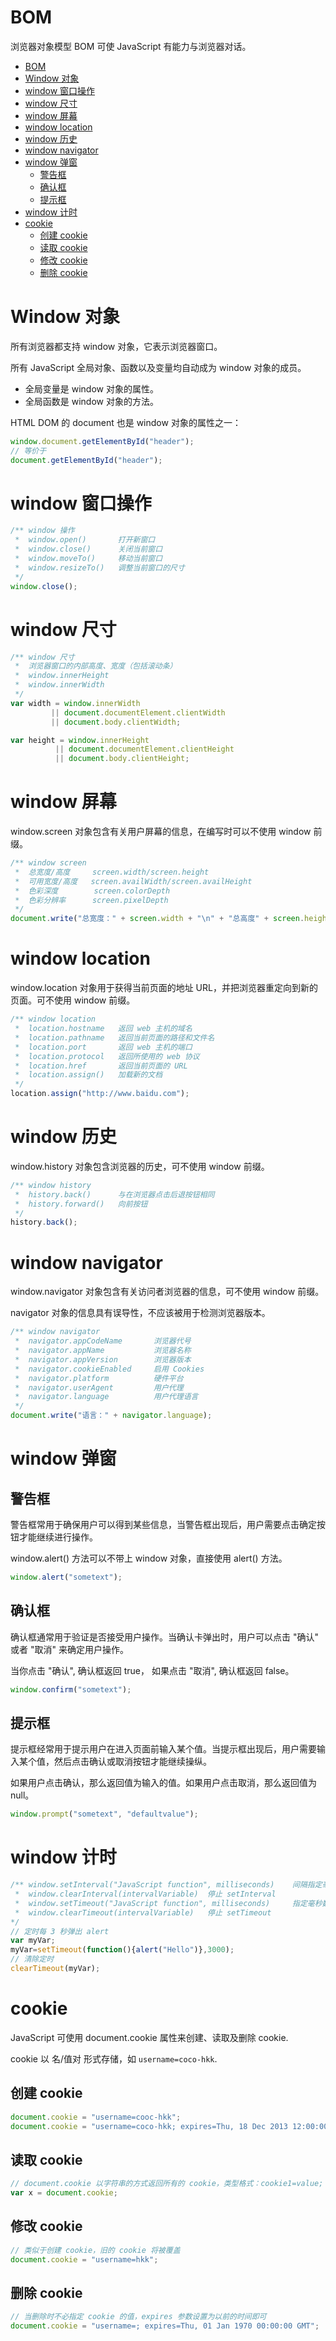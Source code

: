 # BOM
浏览器对象模型 BOM 可使 JavaScript 有能力与浏览器对话。

- [BOM](#bom)
- [Window 对象](#window-对象)
- [window 窗口操作](#window-窗口操作)
- [window 尺寸](#window-尺寸)
- [window 屏幕](#window-屏幕)
- [window location](#window-location)
- [window 历史](#window-历史)
- [window navigator](#window-navigator)
- [window 弹窗](#window-弹窗)
  - [警告框](#警告框)
  - [确认框](#确认框)
  - [提示框](#提示框)
- [window 计时](#window-计时)
- [cookie](#cookie)
  - [创建 cookie](#创建-cookie)
  - [读取 cookie](#读取-cookie)
  - [修改 cookie](#修改-cookie)
  - [删除 cookie](#删除-cookie)

# Window 对象
所有浏览器都支持 window 对象，它表示浏览器窗口。

所有 JavaScript 全局对象、函数以及变量均自动成为 window 对象的成员。

- 全局变量是 window 对象的属性。
- 全局函数是 window 对象的方法。

HTML DOM 的 document 也是 window 对象的属性之一：
```JavaScript
window.document.getElementById("header");
// 等价于
document.getElementById("header");
```

# window 窗口操作
```JavaScript
/** window 操作
 *  window.open()       打开新窗口
 *  window.close()      关闭当前窗口
 *  window.moveTo()     移动当前窗口
 *  window.resizeTo()   调整当前窗口的尺寸
 */
window.close();
```

# window 尺寸
```JavaScript
/** window 尺寸
 *  浏览器窗口的内部高度、宽度（包括滚动条）
 *  window.innerHeight
 *  window.innerWidth
 */
var width = window.innerWidth
         || document.documentElement.clientWidth
         || document.body.clientWidth;

var height = window.innerHeight
          || document.documentElement.clientHeight
          || document.body.clientHeight;
```

# window 屏幕
window.screen 对象包含有关用户屏幕的信息，在编写时可以不使用 window 前缀。

```JavaScript
/** window screen
 *  总宽度/高度     screen.width/screen.height
 *  可用宽度/高度   screen.availWidth/screen.availHeight
 *  色彩深度        screen.colorDepth
 *  色彩分辨率      screen.pixelDepth
 */
document.write("总宽度：" + screen.width + "\n" + "总高度" + screen.height);
```

# window location
window.location 对象用于获得当前页面的地址 URL，并把浏览器重定向到新的页面。可不使用 window 前缀。

```JavaScript
/** window location
 *  location.hostname   返回 web 主机的域名
 *  location.pathname   返回当前页面的路径和文件名
 *  location.port       返回 web 主机的端口
 *  location.protocol   返回所使用的 web 协议
 *  location.href       返回当前页面的 URL
 *  location.assign()   加载新的文档
 */
location.assign("http://www.baidu.com");
```

# window 历史
window.history 对象包含浏览器的历史，可不使用 window 前缀。

```JavaScript
/** window history
 *  history.back()      与在浏览器点击后退按钮相同
 *  history.forward()   向前按钮
 */
history.back();
```

# window navigator
window.navigator 对象包含有关访问者浏览器的信息，可不使用 window 前缀。

navigator 对象的信息具有误导性，不应该被用于检测浏览器版本。

```JavaScript
/** window navigator
 *  navigator.appCodeName       浏览器代号
 *  navigator.appName           浏览器名称
 *  navigator.appVersion        浏览器版本
 *  navigator.cookieEnabled     启用 Cookies
 *  navigator.platform          硬件平台
 *  navigator.userAgent         用户代理
 *  navigator.language          用户代理语言
 */
document.write("语言：" + navigator.language);
```

# window 弹窗
## 警告框
警告框常用于确保用户可以得到某些信息，当警告框出现后，用户需要点击确定按钮才能继续进行操作。

window.alert() 方法可以不带上 window 对象，直接使用 alert() 方法。

```JavaScript
window.alert("sometext");
```

## 确认框
确认框通常用于验证是否接受用户操作。当确认卡弹出时，用户可以点击 "确认" 或者 "取消" 来确定用户操作。

当你点击 "确认", 确认框返回 true， 如果点击 "取消", 确认框返回 false。

```JavaScript
window.confirm("sometext");
```

## 提示框
提示框经常用于提示用户在进入页面前输入某个值。当提示框出现后，用户需要输入某个值，然后点击确认或取消按钮才能继续操纵。

如果用户点击确认，那么返回值为输入的值。如果用户点击取消，那么返回值为 null。

```JavaScript
window.prompt("sometext", "defaultvalue");
```

# window 计时
```JavaScript
/** window.setInterval("JavaScript function", milliseconds)    间隔指定毫秒数不停地执行指定的代码
 *  window.clearInterval(intervalVariable)  停止 setInterval
 *  window.setTimeout("JavaScript function", milliseconds)     指定毫秒数后执行指定代码
 *  window.clearTimeout(intervalVariable)   停止 setTimeout
*/
// 定时每 3 秒弹出 alert
var myVar;
myVar=setTimeout(function(){alert("Hello")},3000);
// 清除定时
clearTimeout(myVar);
```

# cookie
JavaScript 可使用 document.cookie 属性来创建、读取及删除 cookie.

cookie 以 名/值对 形式存储，如 `username=coco-hkk`.

## 创建 cookie
```JavaScript
document.cookie = "username=cooc-hkk";
document.cookie = "username=coco-hkk; expires=Thu, 18 Dec 2013 12:00:00 GMT";
```

## 读取 cookie
```JavaScript
// document.cookie 以字符串的方式返回所有的 cookie，类型格式：cookie1=value; cookie2=value;
var x = document.cookie;
```

## 修改 cookie
```JavaScript
// 类似于创建 cookie，旧的 cookie 将被覆盖
document.cookie = "username=hkk";
```

## 删除 cookie
```JavaScript
// 当删除时不必指定 cookie 的值，expires 参数设置为以前的时间即可
document.cookie = "username=; expires=Thu, 01 Jan 1970 00:00:00 GMT";
```